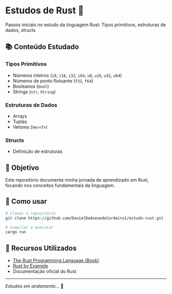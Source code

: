 # Estudos de Rust 🦀

Passos iniciais no estudo da linguagem Rust: Tipos primitivos, estruturas de dados, structs

## 📚 Conteúdo Estudado

### Tipos Primitivos
- Números inteiros (`i8`, `i16`, `i32`, `i64`, `u8`, `u16`, `u32`, `u64`)
- Números de ponto flutuante (`f32`, `f64`)
- Booleanos (`bool`)
- Strings (`str`, `String`)

### Estruturas de Dados
- Arrays
- Tuplas
- Vetores (`Vec<T>`)

### Structs
- Definição de estruturas

## 🎯 Objetivo

Este repositório documenta minha jornada de aprendizado em Rust, focando nos conceitos fundamentais da linguagem.

## 🚀 Como usar

```bash
# Clonar o repositório
git clone https://github.com/DanielDeAzevedoCordeiro1/estudo-rust.git

# Compilar e executar
cargo run
```

## 📖 Recursos Utilizados

- [The Rust Programming Language (Book)](https://doc.rust-lang.org/book/)
- [Rust by Example](https://doc.rust-lang.org/rust-by-example/)
- Documentação oficial do Rust

---

*Estudos em andamento...* 🔄
